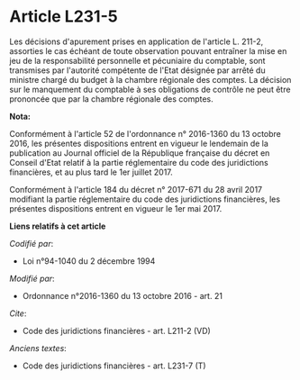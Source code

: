 # Article L231-5

Les décisions d'apurement prises en application de l'article L. 211-2, assorties le cas échéant de toute observation pouvant
entraîner la mise en jeu de la responsabilité personnelle et pécuniaire du comptable, sont transmises par l'autorité
compétente de l'Etat désignée par arrêté du ministre chargé du budget à la chambre régionale des comptes. La décision sur le
manquement du comptable à ses obligations de contrôle ne peut être prononcée que par la chambre régionale des comptes.

**Nota:**

Conformément à l'article 52 de l'ordonnance n° 2016-1360 du 13 octobre 2016, les présentes dispositions entrent en vigueur le
lendemain de la publication au Journal officiel de la République française du décret en Conseil d'Etat relatif à la partie
réglementaire du code des juridictions financières, et au plus tard le 1er juillet 2017.

Conformément à l'article 184 du décret n° 2017-671 du 28 avril 2017 modifiant la partie réglementaire du code des
juridictions financières, les présentes dispositions entrent en vigueur le 1er mai 2017.

**Liens relatifs à cet article**

_Codifié par_:

  - Loi n°94-1040 du 2 décembre 1994

_Modifié par_:

  - Ordonnance n°2016-1360 du 13 octobre 2016 - art. 21

_Cite_:

  - Code des juridictions financières - art. L211-2 (VD)

_Anciens textes_:

  - Code des juridictions financières - art. L231-7 (T)
